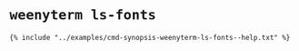 # `weenyterm ls-fonts`

```console
{% include "../examples/cmd-synopsis-weenyterm-ls-fonts--help.txt" %}
```

